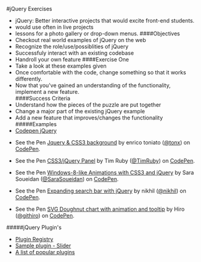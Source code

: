 #jQuery Exercises
* jQuery: Better interactive projects that would excite front-end students.
* would use often in live projects
* lessons for a photo gallery or drop-down menus.
####Objectives
* Checkout real world examples of jQuery on the web
* Recognize the role/use/possiblities of jQuery
* Successfuly interact with an existing codebase
* Handroll your own feature
####Exercise One
* Take a look at these examples given
* Once comfortable with the code, change something so that it works differently.
* Now that you've gained an understanding of the functionality, implement a new feature.  
####Success Criteria
* Understand how the pieces of the puzzle are put together
* Change a major part of the existing jQuery example
* Add a new feature that improves/changes the functionality
#####Examples
* [Codepen jQuery](http://codepen.io/search/pens?q=jquery&limit=all&type=type-pens)
* <p data-height="268" data-theme-id="0" data-slug-hash="dteFo" data-default-tab="result" data-user="tonx" class="codepen">See the Pen <a href="http://codepen.io/tonx/pen/dteFo/">Jquery & CSS3 background</a> by enrico toniato (<a href="http://codepen.io/tonx">@tonx</a>) on <a href="http://codepen.io">CodePen</a>.</p>
<script async src="//assets.codepen.io/assets/embed/ei.js"></script>
* <p data-height="268" data-theme-id="0" data-slug-hash="rKDBx" data-default-tab="result" data-user="TimRuby" class="codepen">See the Pen <a href="http://codepen.io/TimRuby/pen/rKDBx/">CSS3/jQuery Panel</a> by Tim Ruby (<a href="http://codepen.io/TimRuby">@TimRuby</a>) on <a href="http://codepen.io">CodePen</a>.</p>
<script async src="//assets.codepen.io/assets/embed/ei.js"></script>
* <p data-height="268" data-theme-id="0" data-slug-hash="sBELl" data-default-tab="result" data-user="SaraSoueidan" class="codepen">See the Pen <a href="http://codepen.io/SaraSoueidan/pen/sBELl/">Windows-8-like Animations with CSS3 and jQuery</a> by Sara Soueidan (<a href="http://codepen.io/SaraSoueidan">@SaraSoueidan</a>) on <a href="http://codepen.io">CodePen</a>.</p>
<script async src="//assets.codepen.io/assets/embed/ei.js"></script>
* <p data-height="268" data-theme-id="0" data-slug-hash="qcyGF" data-default-tab="result" data-user="nikhil" class="codepen">See the Pen <a href="http://codepen.io/nikhil/pen/qcyGF/">Expanding search bar with jQuery</a> by nikhil (<a href="http://codepen.io/nikhil">@nikhil</a>) on <a href="http://codepen.io">CodePen</a>.</p>
<script async src="//assets.codepen.io/assets/embed/ei.js"></script>
* <p data-height="268" data-theme-id="0" data-slug-hash="ICfFE" data-default-tab="result" data-user="githiro" class="codepen">See the Pen <a href="http://codepen.io/githiro/pen/ICfFE/">SVG Doughnut chart with animation and tooltip</a> by Hiro (<a href="http://codepen.io/githiro">@githiro</a>) on <a href="http://codepen.io">CodePen</a>.</p>
<script async src="//assets.codepen.io/assets/embed/ei.js"></script>

#####jQuery Plugin's
* [Plugin Registry](https://www.npmjs.com/browse/keyword/jquery-plugin)
* [Sample plugin - Slider](http://www.basic-slider.com/)
* [A list of popular plugins](http://tutorialzine.com/2013/04/50-amazing-jquery-plugins/)
